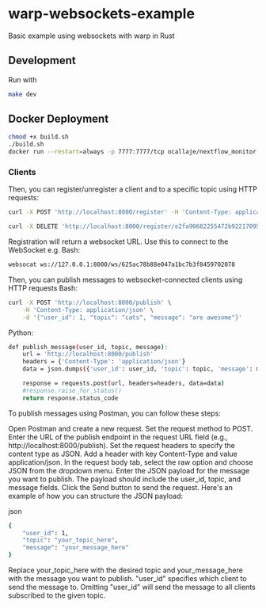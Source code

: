 # warp-websockets-example
Basic example using websockets with warp in Rust

## Development
Run with

```bash
make dev
```

## Docker Deployment
```bash
chmod +x build.sh
./build.sh
docker run --restart=always -p 7777:7777/tcp ocallaje/nextflow_monitor:0.1
```

### Clients
Then, you can register/unregister a client and to a specific topic using HTTP requests:

```bash
curl -X POST 'http://localhost:8000/register' -H 'Content-Type: application/json' -d '{ "user_id": 1, "topic": "mytopic" }' 

curl -X DELETE 'http://localhost:8000/register/e2fa90682255472b9221709566dbceba' 
```

Registration will return a websocket URL. Use this to connect to the WebSocket e.g.
Bash:
```bash
websocat ws://127.0.0.1:8000/ws/625ac78b88e047a1bc7b3f8459702078
```

Then, you can publish messages to websocket-connected clients using HTTP requests
Bash:
```bash
curl -X POST 'http://localhost:8000/publish' \
    -H 'Content-Type: application/json' \
    -d '{"user_id": 1, "topic": "cats", "message": "are awesome"}'
```

Python: 
```bash
def publish_message(user_id, topic, message):
    url = 'http://localhost:8000/publish'
    headers = {'Content-Type': 'application/json'}
    data = json.dumps({'user_id': user_id, 'topic': topic, 'message': message})

    response = requests.post(url, headers=headers, data=data)
    #response.raise_for_status()
    return response.status_code
```
To publish messages using Postman, you can follow these steps:

Open Postman and create a new request.
Set the request method to POST.
Enter the URL of the publish endpoint in the request URL field (e.g., http://localhost:8000/publish).
Set the request headers to specify the content type as JSON. Add a header with key Content-Type and value application/json.
In the request body tab, select the raw option and choose JSON from the dropdown menu.
Enter the JSON payload for the message you want to publish. The payload should include the user_id, topic, and message fields.
Click the Send button to send the request.
Here's an example of how you can structure the JSON payload:

json
```bash
{
    "user_id": 1,
    "topic": "your_topic_here",
    "message": "your_message_here"
}
```
Replace your_topic_here with the desired topic and your_message_here with the message you want to publish.
"user_id" specifies which client to send the message to. Omitting "user_id" will send the message to all clients subscribed to the given topic. 
